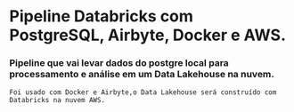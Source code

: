 # Pipeline Databricks com PostgreSQL, Airbyte, Docker e AWS.
### Pipeline que vai levar dados do postgre local para processamento e análise em um Data Lakehouse na nuvem.
    Foi usado com Docker e Airbyte,o Data Lakehouse será construído com Databricks na nuvem AWS.
